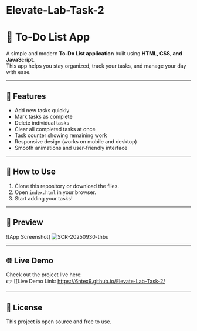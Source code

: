 # Elevate-Lab-Task-2
# 📝 To-Do List App

A simple and modern **To-Do List application** built using **HTML, CSS, and JavaScript**.  
This app helps you stay organized, track your tasks, and manage your day with ease.

---

## 🚀 Features
- Add new tasks quickly
- Mark tasks as complete
- Delete individual tasks
- Clear all completed tasks at once
- Task counter showing remaining work
- Responsive design (works on mobile and desktop)
- Smooth animations and user-friendly interface

---

## 📂 How to Use
1. Clone this repository or download the files.
2. Open `index.html` in your browser.
3. Start adding your tasks!

---

## 📸 Preview
![App Screenshot] 
![SCR-20250930-thbu](https://github.com/user-attachments/assets/643c2bb7-886b-4bf8-8c46-1f1e2a47c152)

---

## 🌐 Live Demo
Check out the project live here:  
👉 [[Live Demo Link: https://6ntex9.github.io/Elevate-Lab-Task-2/

---

## 📜 License
This project is open source and free to use.
